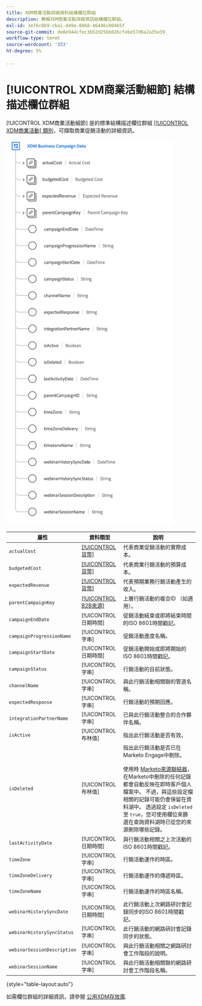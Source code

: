 ```yaml
---
title: XDM商業活動詳細資料結構欄位群組
description: 瞭解XDM商業活動詳細資訊結構欄位群組。
exl-id: 3ef6c0b9-cba1-449e-8868-46446c00465f
source-git-commit: de8e944cfec3b52d25bb02bcfebe57d6a2a35e39
workflow-type: tm+mt
source-wordcount: '353'
ht-degree: 5%

---
```


# [!UICONTROL XDM商業活動細節] 結構描述欄位群組

[!UICONTROL XDM商業活動細節] 是的標準結構描述欄位群組 [[!UICONTROL XDM商業活動] 類別](../../classes/b2b/business-campaign.md)，可擷取商業促銷活動的詳細資訊。

![XDM商業活動詳細資訊欄位群組在UI中的結構](../../images/field-groups/b2b/business-campaign-details.png)

| 屬性 | 資料類型 | 說明 |
| --- | --- | --- |
| `actualCost` | [[!UICONTROL 貨幣]](../../data-types/currency.md) | 代表商業促銷活動的實際成本。 |
| `budgetedCost` | [[!UICONTROL 貨幣]](../../data-types/currency.md) | 代表商業行銷活動的預算成本。 |
| `expectedRevenue` | [[!UICONTROL 貨幣]](../../data-types/currency.md) | 代表預期業務行銷活動產生的收入。 |
| `parentCampaignKey` | [[!UICONTROL B2B來源]](../../data-types/b2b-source.md) | 上層行銷活動的複合ID （如適用）。 |
| `campaignEndDate` | [!UICONTROL 日期時間] | 促銷活動結束或即將結束時間的ISO 8601時間戳記。 |
| `campaignProgressionName` | [!UICONTROL 字串] | 促銷活動進度名稱。 |
| `campaignStartDate` | [!UICONTROL 日期時間] | 促銷活動開始或即將開始的ISO 8601時間戳記。 |
| `campaignStatus` | [!UICONTROL 字串] | 行銷活動的目前狀態。 |
| `channelName` | [!UICONTROL 字串] | 與此行銷活動相關聯的管道名稱。 |
| `expectedResponse` | [!UICONTROL 字串] | 行銷活動的預期回應。 |
| `integrationPartnerName` | [!UICONTROL 字串] | 已與此行銷活動整合的合作夥伴名稱。 |
| `isActive` | [!UICONTROL 布林值] | 指出此行銷活動是否有效。 |
| `isDeleted` | [!UICONTROL 布林值] | 指出此行銷活動是否已在Marketo Engage中刪除。<br><br>使用時 [Marketo來源聯結器](../../../sources/connectors/adobe-applications/marketo/marketo.md)，在Marketo中刪除的任何記錄都會自動反映在即時客戶個人檔案中。 不過，與這些設定檔相關的記錄可能仍會保留在資料湖中。 透過設定 `isDeleted` 至 `true`，您可使用欄位來篩選在查詢資料湖時已從您的來源刪除哪些記錄。 |
| `lastActivityDate` | [!UICONTROL 日期時間] | 與行銷活動相關之上次活動的ISO 8601時間戳記。 |
| `timeZone` | [!UICONTROL 字串] | 行銷活動運作的時區。 |
| `timeZoneDelivery` | [!UICONTROL 字串] | 行銷活動運作的傳遞時區。 |
| `timeZoneName` | [!UICONTROL 字串] | 行銷活動運作的時區名稱。 |
| `webinarHistorySyncDate` | [!UICONTROL 日期時間] | 此行銷活動上次網路研討會記錄同步的ISO 8601時間戳記。 |
| `webinarHistorySyncStatus` | [!UICONTROL 字串] | 此行銷活動的網路研討會記錄同步的狀態。 |
| `webinarSessionDescription` | [!UICONTROL 字串] | 與此行銷活動相關之網路研討會工作階段的說明。 |
| `webinarSessionName` | [!UICONTROL 字串] | 與此行銷活動相關聯的網路研討會工作階段名稱。 |

{style="table-layout:auto"}

如需欄位群組的詳細資訊，請參閱 [公用XDM存放庫](https://github.com/adobe/xdm/blob/master/components/fieldgroups/campaign/campaign-details.schema.json).
